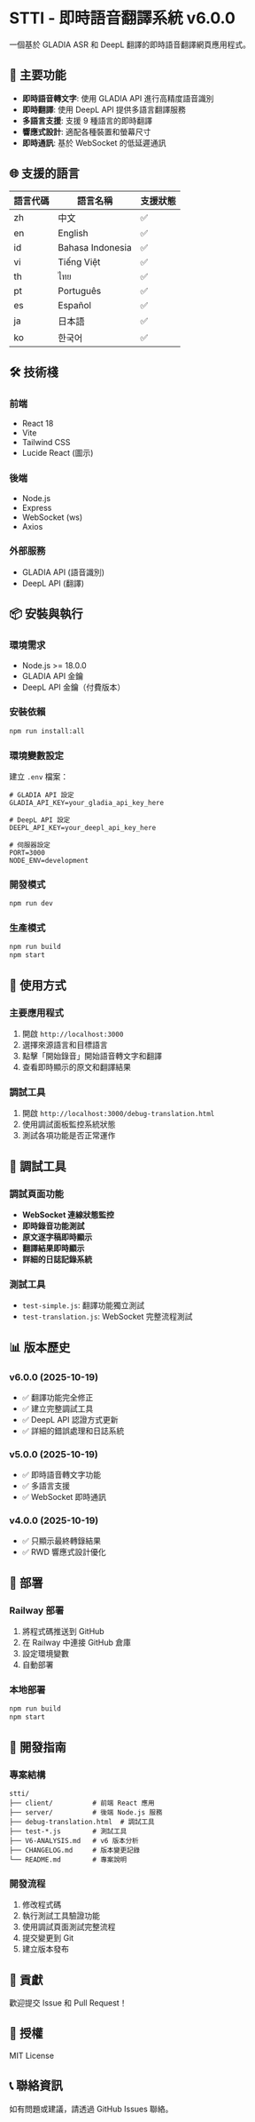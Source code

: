# STTI - 即時語音翻譯系統 v6.0.0

一個基於 GLADIA ASR 和 DeepL 翻譯的即時語音翻譯網頁應用程式。

## 🚀 主要功能

- **即時語音轉文字**: 使用 GLADIA API 進行高精度語音識別
- **即時翻譯**: 使用 DeepL API 提供多語言翻譯服務
- **多語言支援**: 支援 9 種語言的即時翻譯
- **響應式設計**: 適配各種裝置和螢幕尺寸
- **即時通訊**: 基於 WebSocket 的低延遲通訊

## 🌐 支援的語言

| 語言代碼 | 語言名稱 | 支援狀態 |
|---------|---------|---------|
| zh | 中文 | ✅ |
| en | English | ✅ |
| id | Bahasa Indonesia | ✅ |
| vi | Tiếng Việt | ✅ |
| th | ไทย | ✅ |
| pt | Português | ✅ |
| es | Español | ✅ |
| ja | 日本語 | ✅ |
| ko | 한국어 | ✅ |

## 🛠 技術棧

### 前端
- React 18
- Vite
- Tailwind CSS
- Lucide React (圖示)

### 後端
- Node.js
- Express
- WebSocket (ws)
- Axios

### 外部服務
- GLADIA API (語音識別)
- DeepL API (翻譯)

## 📦 安裝與執行

### 環境需求
- Node.js >= 18.0.0
- GLADIA API 金鑰
- DeepL API 金鑰（付費版本）

### 安裝依賴
```bash
npm run install:all
```

### 環境變數設定
建立 `.env` 檔案：
```env
# GLADIA API 設定
GLADIA_API_KEY=your_gladia_api_key_here

# DeepL API 設定
DEEPL_API_KEY=your_deepl_api_key_here

# 伺服器設定
PORT=3000
NODE_ENV=development
```

### 開發模式
```bash
npm run dev
```

### 生產模式
```bash
npm run build
npm start
```

## 🎯 使用方式

### 主要應用程式
1. 開啟 `http://localhost:3000`
2. 選擇來源語言和目標語言
3. 點擊「開始錄音」開始語音轉文字和翻譯
4. 查看即時顯示的原文和翻譯結果

### 調試工具
1. 開啟 `http://localhost:3000/debug-translation.html`
2. 使用調試面板監控系統狀態
3. 測試各項功能是否正常運作

## 🔧 調試工具

### 調試頁面功能
- **WebSocket 連線狀態監控**
- **即時錄音功能測試**
- **原文逐字稿即時顯示**
- **翻譯結果即時顯示**
- **詳細的日誌記錄系統**

### 測試工具
- `test-simple.js`: 翻譯功能獨立測試
- `test-translation.js`: WebSocket 完整流程測試

## 📊 版本歷史

### v6.0.0 (2025-10-19)
- ✅ 翻譯功能完全修正
- ✅ 建立完整調試工具
- ✅ DeepL API 認證方式更新
- ✅ 詳細的錯誤處理和日誌系統

### v5.0.0 (2025-10-19)
- ✅ 即時語音轉文字功能
- ✅ 多語言支援
- ✅ WebSocket 即時通訊

### v4.0.0 (2025-10-19)
- ✅ 只顯示最終轉錄結果
- ✅ RWD 響應式設計優化

## 🚀 部署

### Railway 部署
1. 將程式碼推送到 GitHub
2. 在 Railway 中連接 GitHub 倉庫
3. 設定環境變數
4. 自動部署

### 本地部署
```bash
npm run build
npm start
```

## 📝 開發指南

### 專案結構
```
stti/
├── client/          # 前端 React 應用
├── server/          # 後端 Node.js 服務
├── debug-translation.html  # 調試工具
├── test-*.js        # 測試工具
├── V6-ANALYSIS.md   # v6 版本分析
├── CHANGELOG.md     # 版本變更記錄
└── README.md        # 專案說明
```

### 開發流程
1. 修改程式碼
2. 執行測試工具驗證功能
3. 使用調試頁面測試完整流程
4. 提交變更到 Git
5. 建立版本發布

## 🤝 貢獻

歡迎提交 Issue 和 Pull Request！

## 📄 授權

MIT License

## 📞 聯絡資訊

如有問題或建議，請透過 GitHub Issues 聯絡。
